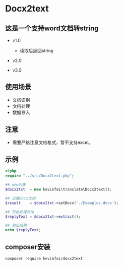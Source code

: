 #  Docx2text
## 这是一个支持word文档转string

- v1.0
	- 读取后返回string
- v2.0
	
- v3.0
    

## 使用场景
- 文档识别
- 文档处理
- 数据导入

## 注意
- 需要严格注意文档格式，暂不支持excel。

## 示例
```php
<?php
require "../src/Docx2text.php";

## new对象
$docx2txt  = new kevinfei\translate\Docx2text();

## 设置docx文档
$result    = $docx2txt->setDocx('./Examples.docx');

## 开始处理导出
$replyText = $docx2txt->extract();

## 输出结果
echo $replyText;
```

## composer安装
```
composer require kevinfei/docx2text
```

